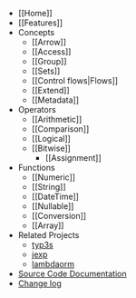 * [[Home]]
* [[Features]]
* Concepts
  * [[Arrow]]
  * [[Access]]
  * [[Group]]
  * [[Sets]]
  * [[Control flows|Flows]]
  * [[Extend]]
  * [[Metadata]]
* Operators
  * [[Arithmetic]]
  * [[Comparison]]
  * [[Logical]]
  * [[Bitwise]]
	* [[Assignment]]
* Functions
  * [[Numeric]]
  * [[String]]
  * [[DateTime]]
  * [[Nullable]]
  * [[Conversion]]
  * [[Array]]
* Related Projects
  * [typ3s](https://www.npmjs.com/package/typ3s)
  * [jexp](https://www.npmjs.com/package/jexp)
  * [lambdaorm](https://github.com/FlavioLionelRita/lambdaorm)
* [Source Code Documentation](https://github.com/FlavioLionelRita/3xpr/tree/main/doc/source/README.md)
* [Change log](https://github.com/FlavioLionelRita/3xpr/tree/main/CHANGELOG.md)